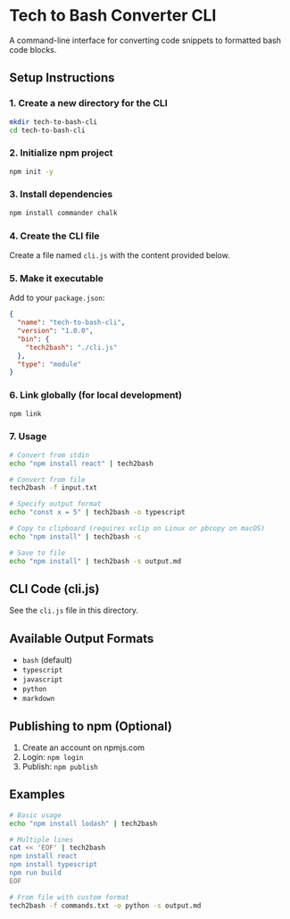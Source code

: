 # Tech to Bash Converter CLI

A command-line interface for converting code snippets to formatted bash code blocks.

## Setup Instructions

### 1. Create a new directory for the CLI

```bash
mkdir tech-to-bash-cli
cd tech-to-bash-cli
```

### 2. Initialize npm project

```bash
npm init -y
```

### 3. Install dependencies

```bash
npm install commander chalk
```

### 4. Create the CLI file

Create a file named `cli.js` with the content provided below.

### 5. Make it executable

Add to your `package.json`:

```json
{
  "name": "tech-to-bash-cli",
  "version": "1.0.0",
  "bin": {
    "tech2bash": "./cli.js"
  },
  "type": "module"
}
```

### 6. Link globally (for local development)

```bash
npm link
```

### 7. Usage

```bash
# Convert from stdin
echo "npm install react" | tech2bash

# Convert from file
tech2bash -f input.txt

# Specify output format
echo "const x = 5" | tech2bash -o typescript

# Copy to clipboard (requires xclip on Linux or pbcopy on macOS)
echo "npm install" | tech2bash -c

# Save to file
echo "npm install" | tech2bash -s output.md
```

## CLI Code (cli.js)

See the `cli.js` file in this directory.

## Available Output Formats

- `bash` (default)
- `typescript`
- `javascript`
- `python`
- `markdown`

## Publishing to npm (Optional)

1. Create an account on npmjs.com
2. Login: `npm login`
3. Publish: `npm publish`

## Examples

```bash
# Basic usage
echo "npm install lodash" | tech2bash

# Multiple lines
cat << 'EOF' | tech2bash
npm install react
npm install typescript
npm run build
EOF

# From file with custom format
tech2bash -f commands.txt -o python -s output.md
```

